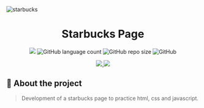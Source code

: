  <!-- image hero -->
 ![starbucks](https://user-images.githubusercontent.com/70299304/157144000-8cc8497c-3bbe-462b-8c45-5be6f6ef74ce.png)
 
 <!-- titulo do projeto -->
<h1 align="center">Starbucks Page</h1>  


<!-- project readme tags -->
<p align="center">
  <!-- status tag -->
  <img src="http://img.shields.io/static/v1?label=STATUS&message=UNDER%DEVELOPMENT&color=RED&style=for-the-badge"/>

  <!-- languages -->
  <img alt="GitHub language count" src="https://img.shields.io/github/languages/count/AllahMacedo/StarbucksPage?style=for-the-badge">

  <!-- repo size -->
  <img alt="GitHub repo size" src="https://img.shields.io/github/repo-size/AllahMacedo/StarbucksPage?style=for-the-badge">

  <!-- license -->
  <img alt="GitHub" src="https://img.shields.io/github/license/AllahMacedo/StarbucksPage?style=for-the-badge">

  <p align="center">
    <!-- linkedin -->
    <a href="https://www.linkedin.com/in/  allah-macedo-1b3613122//">
     <img src="https://img.shields.io/badge/LinkedIn-0077B5?style=for-the-badge&logo=linkedin&logoColor=white/"/>
    </a>

   <!-- portifolio -->
   <a href="#">
     <img src="https://img.shields.io/badge/Portfolio-%23000000.svg?style=for-the-badge&logo=firefox&logoColor=#FF7139/"/>
   </a> 
  </p>
</p>

## 🎯 About the project

 > Development of a starbucks page to practice html, css and javascript.


